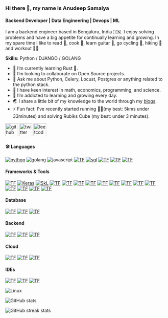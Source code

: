 ### Hi there 👋, my name is Anudeep Samaiya
#### Backend Developer | Data Engineering | Devops | ML
I am a backend engineer based in Bengaluru, India 🇮🇳. I enjoy solving problems and have a big appetite for continually learning and growing. In my spare time I like to read 📝, cook 🍲, learn guitar 🎸, go cycling 🚵, hiking 🥾 and workout 🤸🏼 

**Skills:** Python / DJANGO / GOLANG

- 🌱 I’m currently learning Rust 🦀.
- 👯 I’m looking to collaborate on Open Source projects. 
- 💬 Ask me about Python, Celery, Locust, Postgres or anything related to the python stack.
- 🧐 I have keen interest in math, economics, programming, and science.
- 🌱 I’m addicted to learning and growing every day.
- 🌏 I share a little bit of my knowledge to the world through my [blogs](https://anudeepsamaiya.github.io/).
- ⚡ Fun fact: I've recently started running 🏃🏼(my best: 5kms under 33minutes) and solving Rubiks Cube (my best: under 3 minutes).

[<img src='https://cdn.jsdelivr.net/npm/simple-icons@3.0.1/icons/github.svg' alt='github' height='40'>](https://github.com/anudeepsamaiya)  [<img src='https://cdn.jsdelivr.net/npm/simple-icons@3.0.1/icons/twitter.svg' alt='twitter' height='40'>](https://twitter.com/anudeepsamaiya)  [<img src='https://cdn.jsdelivr.net/npm/simple-icons@3.0.1/icons/leetcode.svg' alt='leetcode' height='40'>](https://leetcode.com/anudeepsamaiya/)  

#### 🛠️ **Languages**

[![python](https://img.shields.io/badge/Python-3776AB?style=for-the-badge&logo=python&logoColor=white)](https://www.python.org/) ![golang](https://img.shields.io/badge/golang%20-%2314354C.svg?&style=for-the-badge&logo=go&logoColor=white) ![javascript](https://img.shields.io/badge/javascript%20-%2314354C.svg?&style=for-the-badge&logo=javascript&logoColor=white) [![TF](https://img.shields.io/badge/Rust-black?style=for-the-badge&logo=rust&logoColor=#E57324)](https://www.rust-lang.org/) [![sql](https://img.shields.io/badge/SQL-3376C8?style=for-the-badge&logo=sql&logoColor=white)](https://www.mysql.com/)  [![TF](https://img.shields.io/badge/C++-00599C?style=for-the-badge&logo=c%2b%2b&logoColor=white)](https://isocpp.org/) [![TF](https://img.shields.io/badge/C-A8B9CC?style=for-the-badge&logo=c&logoColor=white)](https://devdocs.io/c/) [![TF](https://img.shields.io/badge/LaTeX-47A141?style=for-the-badge&logo=LaTeX&logoColor=white)](https://www.latex-project.org/)

#### **Frameworks & Tools**

[![TF](https://img.shields.io/badge/Tensorflow-EE4C2C?style=for-the-badge&logo=tensorflow&logoColor=white)](https://www.tensorflow.org/) [![Keras](https://img.shields.io/badge/Keras-D00000?style=for-the-badge&logo=keras&logoColor=white)](https://keras.io/) [![SkL](https://img.shields.io/badge/SciKit%20Learn-F7931E?style=for-the-badge&logo=scikit-learn&logoColor=white)](https://scikit-learn.org/stable/) [![TF](https://img.shields.io/badge/PySpark-663EE8?style=for-the-badge&logo=pyspark&logoColor=white)](https://spark.apache.org/docs/latest/api/python/) [![TF](https://img.shields.io/badge/Jupyter-F37626.svg?&style=for-the-badge&logo=Jupyter&logoColor=white)](https://jupyter.org/) [![TF](https://img.shields.io/badge/Pandas-150458?style=for-the-badge&logo=pandas&logoColor=white)](https://pandas.pydata.org/docs/) [![TF](https://img.shields.io/badge/Numpy-013243?style=for-the-badge&logo=numpy&logoColor=white)](https://numpy.org/) [![TF](https://img.shields.io/badge/Matplotlib-013243?style=for-the-badge&logo=plotly&logoColor=white)](https://matplotlib.org/) [![TF](https://img.shields.io/badge/SciPy-8CAAE6?style=for-the-badge&logo=scipy&logoColor=white)](https://www.scipy.org/docs.html) [![TF](https://img.shields.io/badge/BeautifulSoup-43B02A?style=for-the-badge&logo=beautifulsoup4&logoColor=white)](https://www.crummy.com/software/BeautifulSoup/bs4/doc/) [![TF](https://img.shields.io/badge/Dask-EE4C2C?style=for-the-badge&logo=dask&logoColor=white)](https://docs.dask.org/en/latest/) [![TF](https://img.shields.io/badge/Docker-2CA5E0?style=for-the-badge&logo=docker&logoColor=white)](https://docs.docker.com/) [![TF](https://img.shields.io/badge/conda-342B029.svg?&style=for-the-badge&logo=anaconda&logoColor=white)](https://docs.conda.io/en/latest/) [![TF](https://img.shields.io/badge/Git-F05032?style=for-the-badge&logo=git&logoColor=white)](https://git-scm.com/doc) [![TF](https://img.shields.io/badge/DVC-945DD6?style=for-the-badge&logo=dataversioncontrol&logoColor=white)](https://dvc.org/doc) [![TF](https://img.shields.io/badge/Numba-00A3E0?style=for-the-badge&logo=Numba&logoColor=white)](https://numba.pydata.org/numba-doc/latest/index.html)

#### **Database**

[![TF](https://img.shields.io/badge/MYSQL-4479A1?style=for-the-badge&logo=mysql&logoColor=white)](https://dev.mysql.com/doc/) [![TF](https://img.shields.io/badge/PostgresSQL-336791?style=for-the-badge&logo=postgresql&logoColor=white)](https://www.postgresql.org/docs/) [![TF](https://img.shields.io/badge/elasticsearch-47A248?style=for-the-badge&logo=elasticsearch&logoColor=white)](https://www.elastic.co/guide/en/elasticsearch/reference/current/docs.html)

#### **Backend**

[![TF](https://img.shields.io/badge/Django-092E20?style=for-the-badge&logo=django&logoColor=white)](https://docs.djangoproject.com/en/3.2/) [![TF](https://img.shields.io/badge/flask-000000?style=for-the-badge&logo=flask&logoColor=white)](https://flask.palletsprojects.com/en/2.0.x/) [![TF](https://img.shields.io/badge/fastapi-009688?style=for-the-badge&logo=fastapi&logoColor=white)](https://fastapi.tiangolo.com/)

#### **Cloud**

[![TF](https://img.shields.io/badge/Google_Cloud-4285F4?style=for-the-badge&logo=google-cloud&logoColor=white)](https://cloud.google.com/) [![TF](https://img.shields.io/badge/GitHub_Actions-2088FF?style=for-the-badge&logo=github-actions&logoColor=white)](https://docs.github.com/en/actions) [![TF](https://img.shields.io/badge/Heroku-430098?style=for-the-badge&logo=heroku&logoColor=white)](https://devcenter.heroku.com/categories/reference)

#### **IDEs**

[![TF](https://img.shields.io/badge/Visual_Studio_Code-0078D4?style=for-the-badge&logo=visual%20studio%20code&logoColor=white)](https://code.visualstudio.com/docs) [![TF](https://img.shields.io/badge/Colab-F9AB00?style=for-the-badge&logo=googlecolab&color=525252)](https://colab.research.google.com/notebooks/intro.ipynb?utm_source=scs-index#recent=true) [![TF](https://img.shields.io/badge/Spyder-838485?style=for-the-badge&logo=spyder%20ide&logoColor=maroon)](https://docs.spyder-ide.org/current/index.html)

![Linux](https://img.shields.io/badge/-linux-772953?style=for-the-badge&logo=linux)

<!-- [![Top Langs](https://github-readme-stats.vercel.app/api/top-langs/?username=anudeepsamaiya)](https://github.com/anuraghazra/github-readme-stats) -->

![GitHub stats](https://github-readme-stats.vercel.app/api?username=anudeepsamaiya&show_icons=true)  

![GitHub streak stats](https://github-readme-streak-stats.herokuapp.com/?user=anudeepsamaiya)
